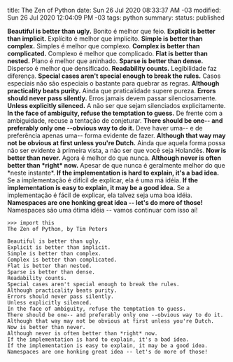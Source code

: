 title: The Zen of Python
date: Sun 26 Jul 2020 08:33:37 AM -03
modified: Sun 26 Jul 2020 12:04:09 PM -03
tags: python
summary: 
status: published

**Beautiful is better than ugly.**
Bonito é melhor que feio.
**Explicit is better than implicit.**
Explícito é melhor que implícito.
**Simple is better than complex.**
Simples é melhor que complexo.
**Complex is better than complicated.**
Complexo é melhor que complicado.
**Flat is better than nested.**
Plano é melhor que aninhado.
**Sparse is better than dense.**
Disperso é melhor que densificado.
**Readability counts.**
Legibilidade faz diferença.
**Special cases aren't special enough to break the rules.**
Casos especiais não são especiais o bastante para quebrar as regras.
**Although practicality beats purity.**
Ainda que praticalidade supere pureza.
**Errors should never pass silently.**
Erros jamais devem passar silenciosamente.
**Unless explicitly silenced.**
A não ser que sejam silenciados explicitamente.
**In the face of ambiguity, refuse the temptation to guess.**
De frente com a ambiguidade, recuse a tentação de conjeturar.
**There should be one-- and preferably only one --obvious way to do it.**
Deve haver uma-- e de preferência apenas uma-- forma evidente de fazer.
**Although that way may not be obvious at first unless you're Dutch.**
Ainda que aquela forma possa não ser evidente à primeira vista, a não ser que você seja Holandês.
**Now is better than never.**
Agora é melhor do que nunca.
**Although never is often better than \*right\* now.**
Apesar de que nunca é geralmente melhor do que \*neste instante\*.
**If the implementation is hard to explain, it's a bad idea.**
Se a implementação é difícil de explicar, ela é uma má idéia.
**If the implementation is easy to explain, it may be a good idea.**
Se a implementação é fácil de explicar, ela talvez seja uma boa idéia.
**Namespaces are one honking great idea -- let's do more of those!**
Namespaces são uma ótima idéia -- vamos continuar com isso aí!

```
>>> import this
The Zen of Python, by Tim Peters

Beautiful is better than ugly.
Explicit is better than implicit.
Simple is better than complex.
Complex is better than complicated.
Flat is better than nested.
Sparse is better than dense.
Readability counts.
Special cases aren't special enough to break the rules.
Although practicality beats purity.
Errors should never pass silently.
Unless explicitly silenced.
In the face of ambiguity, refuse the temptation to guess.
There should be one-- and preferably only one --obvious way to do it.
Although that way may not be obvious at first unless you're Dutch.
Now is better than never.
Although never is often better than *right* now.
If the implementation is hard to explain, it's a bad idea.
If the implementation is easy to explain, it may be a good idea.
Namespaces are one honking great idea -- let's do more of those!
```
